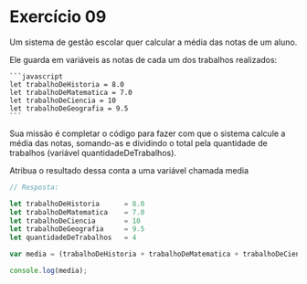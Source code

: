 

# Exercício 09

Um sistema de gestão escolar quer calcular a média das notas de um aluno.

Ele guarda em variáveis as notas de cada um dos trabalhos realizados:

    ```javascript
    let trabalhoDeHistoria = 8.0
    let trabalhoDeMatematica = 7.0
    let trabalhoDeCiencia = 10
    let trabalhoDeGeografia = 9.5
    ```

Sua missão é completar o código para fazer com que o sistema calcule a média das notas, somando-as e dividindo o total pela quantidade de trabalhos (variável quantidadeDeTrabalhos).

Atribua o resultado dessa conta a uma variável chamada media

```javascript
// Resposta:

let trabalhoDeHistoria      = 8.0
let trabalhoDeMatematica    = 7.0
let trabalhoDeCiencia       = 10
let trabalhoDeGeografia     = 9.5
let quantidadeDeTrabalhos	= 4

var media = (trabalhoDeHistoria + trabalhoDeMatematica + trabalhoDeCiencia + trabalhoDeGeografia) / quantidadeDeTrabalhos;

console.log(media);
```